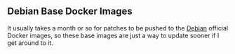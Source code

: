 ## Debian Base Docker Images

It usually takes a month or so for patches to be pushed to the [Debian](https://hub.docker.com/_/debian/) official Docker images, so these base images are just a way to update sooner if I get around to it. 
